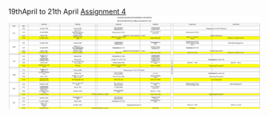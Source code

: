 19thApril to 21th April
[Assignment 4](https://github.com/ZamMar15/wt-lab-assignment/tree/master/Assignment/Assignment%204)
![Routine](https://github.com/ZamMar15/wt-lab-assignment/blob/master/Assignment/Assignment%204/routine.png)
